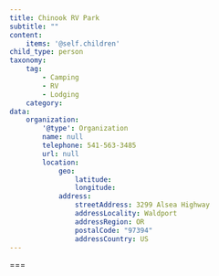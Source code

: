 ```yaml
---
title: Chinook RV Park
subtitle: ""
content:
    items: '@self.children'
child_type: person
taxonomy:
    tag:
        - Camping
        - RV
        - Lodging
    category:
data:
    organization:
        '@type': Organization
        name: null
        telephone: 541-563-3485
        url: null
        location:
            geo:
                latitude:
                longitude:
            address:
                streetAddress: 3299 Alsea Highway
                addressLocality: Waldport
                addressRegion: OR
                postalCode: "97394"
                addressCountry: US
---
```




===
